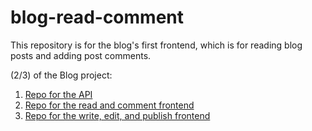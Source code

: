 # blog-read-comment

This repository is for the blog's first frontend, which is for reading blog posts and adding post comments.

(2/3) of the Blog project:
1. [Repo for the API](https://github.com/brandonngithub/blog-api)
2. [Repo for the read and comment frontend](https://github.com/brandonngithub/blog-read-comment)
3. [Repo for the write, edit, and publish frontend](https://github.com/brandonngithub/blog-write-edit-publish)
